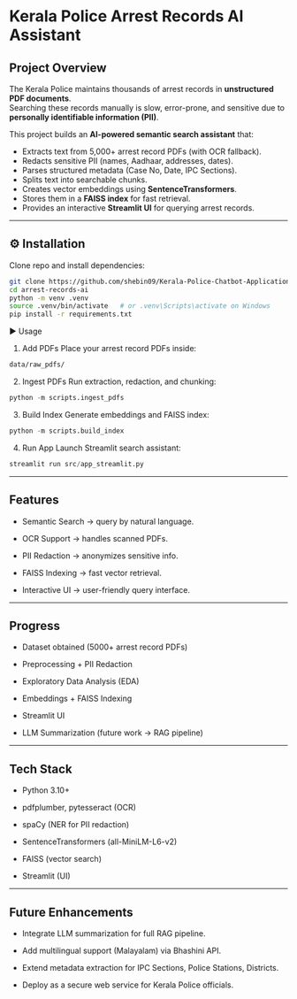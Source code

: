 #  Kerala Police Arrest Records AI Assistant

##  Project Overview
The Kerala Police maintains thousands of arrest records in **unstructured PDF documents**.  
Searching these records manually is slow, error-prone, and sensitive due to **personally identifiable information (PII)**.  

This project builds an **AI-powered semantic search assistant** that:
- Extracts text from 5,000+ arrest record PDFs (with OCR fallback).
- Redacts sensitive PII (names, Aadhaar, addresses, dates).
- Parses structured metadata (Case No, Date, IPC Sections).
- Splits text into searchable chunks.
- Creates vector embeddings using **SentenceTransformers**.
- Stores them in a **FAISS index** for fast retrieval.
- Provides an interactive **Streamlit UI** for querying arrest records.

---


## ⚙️ Installation
Clone repo and install dependencies:
```bash
git clone https://github.com/shebin09/Kerala-Police-Chatbot-Application-arrest-records-
cd arrest-records-ai
python -m venv .venv
source .venv/bin/activate   # or .venv\Scripts\activate on Windows
pip install -r requirements.txt
```
▶️ Usage
1. Add PDFs
Place your arrest record PDFs inside:

```bash
data/raw_pdfs/
```
2. Ingest PDFs
Run extraction, redaction, and chunking:


```python
python -m scripts.ingest_pdfs
```
3. Build Index
Generate embeddings and FAISS index:


```python
python -m scripts.build_index
```
4. Run App
Launch Streamlit search assistant:


```python
streamlit run src/app_streamlit.py
```
---
## Features
* Semantic Search → query by natural language.

* OCR Support → handles scanned PDFs.

* PII Redaction → anonymizes sensitive info.

* FAISS Indexing → fast vector retrieval.

* Interactive UI → user-friendly query interface.
---
## Progress
* Dataset obtained (5000+ arrest record PDFs)

* Preprocessing + PII Redaction

* Exploratory Data Analysis (EDA)

* Embeddings + FAISS Indexing

* Streamlit UI 

* LLM Summarization (future work → RAG pipeline)
---
## Tech Stack
* Python 3.10+

* pdfplumber, pytesseract (OCR)

* spaCy (NER for PII redaction)

* SentenceTransformers (all-MiniLM-L6-v2)

* FAISS (vector search)

* Streamlit (UI)
---
## Future Enhancements
* Integrate LLM summarization for full RAG pipeline.

* Add multilingual support (Malayalam) via Bhashini API.

* Extend metadata extraction for IPC Sections, Police Stations, Districts.

* Deploy as a secure web service for Kerala Police officials.
